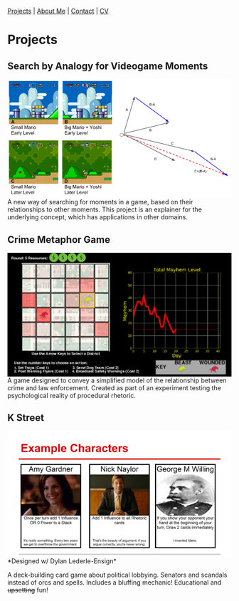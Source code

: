 [Projects](index.html) | [About Me](bio.html) | [Contact](contact.html) | [CV](CV.html) 

# Projects

## Search by Analogy for Videogame Moments
<img align="left" src="Analogy.png"> A new way of searching for moments in a game, based on their relationships to other moments. This project is an explainer for the underlying concept, which has applications in other domains.

## Crime Metaphor Game
<img align="left" src="crimegame.png">
A game designed to convey a simplified model of the relationship between crime and law enforcement. Created as part of an experiment testing the psychological reality of procedural rhetoric.

## K Street 
<img align="left" src="kstreet.png">
*Designed w/ Dylan Lederle-Ensign*

A deck-building card game about political lobbying. Senators and scandals instead of orcs and spells. Includes a bluffing mechanic! Educational and ~~upsetting~~ fun!
